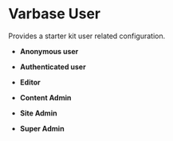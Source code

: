 # **Varbase User**

Provides a starter kit user related configuration.

* **Anonymous user**
* **Authenticated user**

* **Editor**

* **Content Admin**

* **Site Admin**
* **Super Admin**



